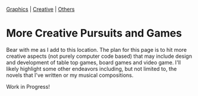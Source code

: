 [Graphics](README.md) | [Creative](Creative.md) | [Others](Others.md)

# More Creative Pursuits and Games

Bear with me as I add to this location. The plan for this page is to hit more creative aspects (not purely computer code based) that may include design and development of table top games, board games and video game. I'll likely highlight some other endeavors including, but not limited to, the novels that I've written or my musical compositions.

Work in Progress!